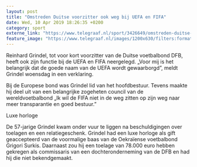 ```yaml
---
layout: post
title: "Omstreden Duitse voorzitter ook weg bij UEFA en FIFA"
date: Wed, 10 Apr 2019 18:26:35 +0200
category: sport
externe_link: "https://www.telegraaf.nl/sport/3426649/omstreden-duitse-voorzitter-ook-weg-bij-uefa-en-fifa"
feature_image: "https://www.telegraaf.nl/images/1200x630/filters:format(jpeg):quality(80)/cdn-kiosk-api.telegraaf.nl/68d02d8c-5bad-11e9-9cd4-0217670beecd.jpg"
---
```


<p class="intro">Reinhard Grindel, tot voor kort voorzitter van de Duitse voetbalbond DFB, heeft ook zijn functie bij de UEFA en FIFA neergelegd. „Voor mij is het belangrijk dat de goede naam van de UEFA wordt gewaarborgd”, meldt Grindel woensdag in een verklaring.</p> <p>Bij de Europese bond was Grindel lid van het hoofdbestuur. Tevens maakte hij deel uit van een belangrijke zogeheten council van de wereldvoetbalbond „Ik wil de FIFA niet in de weg zitten op zijn weg naar meer transparantie en goed bestuur.”</p><p>Luxe horloge</p><p>De 57-jarige Grindel kwam onder vuur te liggen na beschuldigingen over toelagen en een relatiegeschenk. Grindel had een luxe horloge als gift geaccepteerd van de voormalige baas van de Oekraïense voetbalbond Grigori Surkis. Daarnaast zou hij een toelage van 78.000 euro hebben gekregen als commissaris van een dochteronderneming van de DFB en had hij die niet bekendgemaakt.</p>
